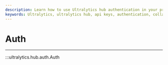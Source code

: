 ```yaml
---
description: Learn how to use Ultralytics hub authentication in your projects with examples and guidelines from the Auth page on Ultralytics Docs.
keywords: Ultralytics, ultralytics hub, api keys, authentication, collab accounts, requests, hub management, monitoring
---
```


# Auth
---
:::ultralytics.hub.auth.Auth
<br><br>
